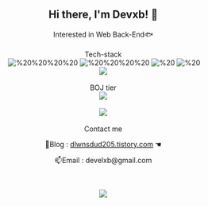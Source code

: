 

<h2 align = "center"> Hi there, I'm Devxb! 👋 </h2>

<div align="center">
<p>
Interested in Web Back-End🐟 
<br><br> Tech-stack<br>  <img alt="" src="https://img.shields.io/badge/--ff0013?logo=C%2B%2B&style=plastic"> <img alt="%20%20%20%20" src="https://img.shields.io/badge/-%20%20%20%20-black?style=plastic&logo=Java&logoColor=yellow"> <img alt="%20%20%20%20" src="https://img.shields.io/badge/-%20%20%20%20-30ae03?style=plastic&logo=Spring&logoColor=black"> <img alt="%20" src="https://img.shields.io/badge/-%20-white?style=plastic&logo=HTML5&logoColor=blue"> <img alt="%20" src="https://img.shields.io/badge/-%20-ff5475?style=plastic&logo=CSS3&logoColor=white">
<br> <img src = "https://img.shields.io/badge/Figma-F24E1E?style=for-the-badge&logo=figma&logoColor=white">
<br><br>BOJ tier <br> <img src="http://mazassumnida.wtf/api/mini/generate_badge?boj=xb205">
<br><br>
<a href="https://github.com/devxb/commitcombo">
<img src="http://commitcombo.com/get?user=Devxb&theme=Emerald&v=1" align=center style="object-fit: none;"/>
</a>
<br><br>
Contact me
<br>
<p>
🐒Blog : <a href="https://dlwnsdud205.tistory.com" target="_blank">dlwnsdud205.tistory.com</a> ☚
</p>
<p>
📫Email : develxb@gmail.com 
</p>
<br> 
</p>
<a href="https://github.com/devxb/readmeplants">
<img src="https://readmeplants.com/get?name=Devxb&planet=sunset&plant=blossomTree&background=none" align=center style="object-fit : none;"/>
</a>
</div>
